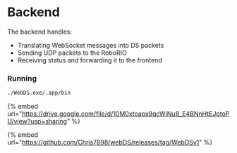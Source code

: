# Backend

The backend handles:

* Translating WebSocket messages into DS packets
* Sending UDP packets to the RoboRIO
* Receiving status and forwarding it to the frontend

### Running

```bash
./WebDS.exe/.app/bin
```

{% embed url="https://drive.google.com/file/d/10M0xtoapx9qcWiNu8_E4BNnHtEJptoPU/view?usp=sharing" %}

{% embed url="https://github.com/Chris7898/webDS/releases/tag/WebDSv1" %}
